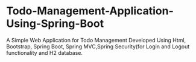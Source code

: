 # Todo-Management-Application-Using-Spring-Boot
A Simple Web Application for Todo Management Developed Using Html, Bootstrap, Spring Boot, Spring MVC,Spring Security(for Login and Logout functionality and H2 database.
